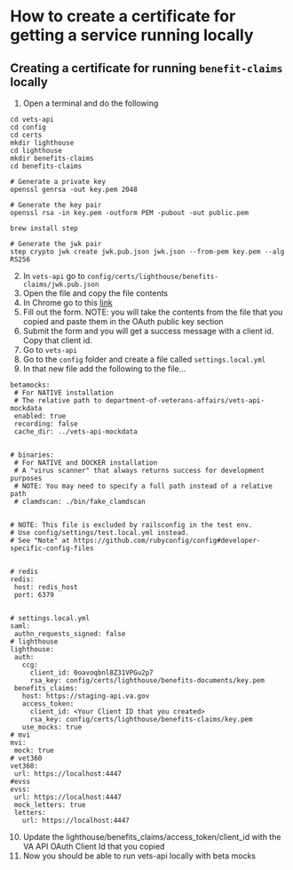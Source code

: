 # How to create a certificate for getting a service running locally

## Creating a certificate for running `benefit-claims` locally
1. Open a terminal and do the following
  ```
  cd vets-api
  cd config 
  cd certs
  mkdir lighthouse
  cd lighthouse
  mkdir benefits-claims
  cd benefits-claims

  # Generate a private key
  openssl genrsa -out key.pem 2048

  # Generate the key pair
  openssl rsa -in key.pem -outform PEM -pubout -out public.pem

  brew install step

  # Generate the jwk pair
  step crypto jwk create jwk.pub.json jwk.json --from-pem key.pem --alg RS256
  ```
2. In `vets-api` go to `config/certs/lighthouse/benefits-claims/jwk.pub.json`
3. Open the file and copy the file contents
4. In Chrome go to this [link](https://developer.va.gov/explore/api/benefits-claims/sandbox-access)
5. Fill out the form. NOTE: you will take the contents from the file that you copied and paste them in the OAuth public key section
6. Submit the form and you will get a success message with a client id. Copy that client id.
7. Go to `vets-api`
8. Go to the `config` folder and create a file called `settings.local.yml`
9. In that new file add the following to the file…
  ```
  betamocks:
   # For NATIVE installation
   # The relative path to department-of-veterans-affairs/vets-api-mockdata
   enabled: true
   recording: false
   cache_dir: ../vets-api-mockdata
  
  
  # binaries:
   # For NATIVE and DOCKER installation
   # A "virus scanner" that always returns success for development purposes
   # NOTE: You may need to specify a full path instead of a relative path
   # clamdscan: ./bin/fake_clamdscan
  
  
  # NOTE: This file is excluded by railsconfig in the test env.
  # Use config/settings/test.local.yml instead.
  # See "Note" at https://github.com/rubyconfig/config#developer-specific-config-files
  
  
  # redis
  redis:
   host: redis_host
   port: 6379
  
  
  # settings.local.yml
  saml:
   authn_requests_signed: false
  # lighthouse
  lighthouse:
   auth:
     ccg:
       client_id: 0oavoqbnl8Z31VPGu2p7
       rsa_key: config/certs/lighthouse/benefits-documents/key.pem
   benefits_claims:
     host: https://staging-api.va.gov
     access_token:
       client_id: <Your Client ID that you created>
       rsa_key: config/certs/lighthouse/benefits-claims/key.pem
     use_mocks: true
  # mvi
  mvi:
   mock: true
  # vet360
  vet360:
   url: https://localhost:4447
  #evss
  evss:
   url: https://localhost:4447
   mock_letters: true
   letters:
     url: https://localhost:4447
  ```
10. Update the lighthouse/benefits_claims/access_token/client_id with the VA API OAuth Client Id that you copied
11. Now you should be able to run vets-api locally with beta mocks

